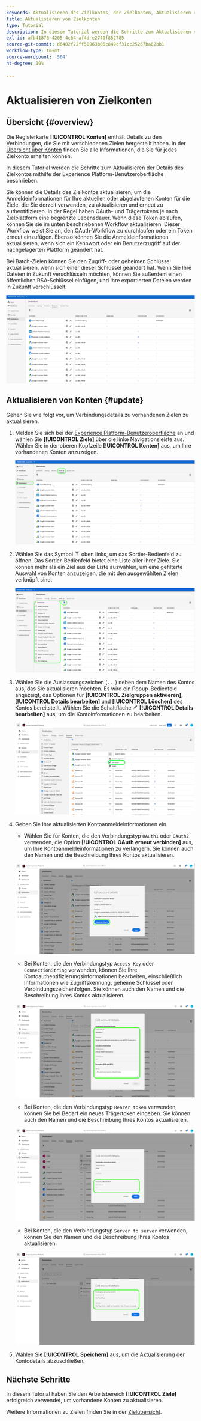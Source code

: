 ```yaml
---
keywords: Aktualisieren des Zielkontos, der Zielkonten, Aktualisieren von Konten, Aktualisieren des Ziels
title: Aktualisieren von Zielkonten
type: Tutorial
description: In diesem Tutorial werden die Schritte zum Aktualisieren von Zielkonten in der Adobe Experience Platform-Benutzeroberfläche aufgeführt
exl-id: afb41878-4205-4c64-af4d-e2740f852785
source-git-commit: d6402f22ff50963b06c849cf31cc25267ba62bb1
workflow-type: tm+mt
source-wordcount: '504'
ht-degree: 10%

---
```


# Aktualisieren von Zielkonten

## Übersicht {#overview}

Die Registerkarte **[!UICONTROL Konten]** enthält Details zu den Verbindungen, die Sie mit verschiedenen Zielen hergestellt haben. In der [Übersicht über Konten](../ui/destinations-workspace.md#accounts) finden Sie alle Informationen, die Sie für jedes Zielkonto erhalten können.

In diesem Tutorial werden die Schritte zum Aktualisieren der Details des Zielkontos mithilfe der Experience Platform-Benutzeroberfläche beschrieben.

Sie können die Details des Zielkontos aktualisieren, um die Anmeldeinformationen für Ihre aktuellen oder abgelaufenen Konten für die Ziele, die Sie derzeit verwenden, zu aktualisieren und erneut zu authentifizieren. In der Regel haben OAuth- und Trägertokens je nach Zielplattform eine begrenzte Lebensdauer. Wenn diese Token ablaufen, können Sie sie im unten beschriebenen Workflow aktualisieren. Dieser Workflow weist Sie an, den OAuth-Workflow zu durchlaufen oder ein Token erneut einzufügen. Ebenso können Sie die Anmeldeinformationen aktualisieren, wenn sich ein Kennwort oder ein Benutzerzugriff auf der nachgelagerten Plattform geändert hat.

Bei Batch-Zielen können Sie den Zugriff- oder geheimen Schlüssel aktualisieren, wenn sich einer dieser Schlüssel geändert hat. Wenn Sie Ihre Dateien in Zukunft verschlüsseln möchten, können Sie außerdem einen öffentlichen RSA-Schlüssel einfügen, und Ihre exportierten Dateien werden in Zukunft verschlüsselt.

![Registerkarte „Konten“](../assets/ui/update-accounts/destination-accounts.png)

## Aktualisieren von Konten {#update}

Gehen Sie wie folgt vor, um Verbindungsdetails zu vorhandenen Zielen zu aktualisieren.

1. Melden Sie sich bei der [Experience Platform-Benutzeroberfläche](https://platform.adobe.com/) an und wählen Sie **[!UICONTROL Ziele]** über die linke Navigationsleiste aus. Wählen Sie in der oberen Kopfzeile **[!UICONTROL Konten]** aus, um Ihre vorhandenen Konten anzuzeigen.

   ![Registerkarte „Konten“](../assets/ui/update-accounts/accounts-tab.png)

2. Wählen Sie das Symbol ![Filter](../assets/ui/update-accounts/filter.png) oben links, um das Sortier-Bedienfeld zu öffnen. Das Sortier-Bedienfeld bietet eine Liste aller Ihrer Ziele. Sie können mehr als ein Ziel aus der Liste auswählen, um eine gefilterte Auswahl von Konten anzuzeigen, die mit den ausgewählten Zielen verknüpft sind.

   ![Ziel-Konten filtern](../assets/ui/update-accounts/filter-accounts.png)

3. Wählen Sie die Auslassungszeichen (`...`) neben dem Namen des Kontos aus, das Sie aktualisieren möchten. Es wird ein Popup-Bedienfeld angezeigt, das Optionen für **[!UICONTROL Zielgruppen aktivieren]**, **[!UICONTROL Details bearbeiten]** und **[!UICONTROL Löschen]** des Kontos bereitstellt. Wählen Sie die Schaltfläche ![Details bearbeiten](../assets/ui/workspace/pencil-icon.png) **[!UICONTROL Details bearbeiten]** aus, um die Kontoinformationen zu bearbeiten.

   ![Konto bearbeiten](../assets/ui/update-accounts/accounts-edit.png)

4. Geben Sie Ihre aktualisierten Kontoanmeldeinformationen ein.

   * Wählen Sie für Konten, die den Verbindungstyp `OAuth1` oder `OAuth2` verwenden, die Option **[!UICONTROL OAuth erneut verbinden]** aus, um Ihre Kontoanmeldeinformationen zu verlängern. Sie können auch den Namen und die Beschreibung Ihres Kontos aktualisieren.

   ![Details bearbeiten OAuth](../assets/ui/update-accounts/edit-details-oauth.png)

   * Bei Konten, die den Verbindungstyp `Access Key` oder `ConnectionString` verwenden, können Sie Ihre Kontoauthentifizierungsinformationen bearbeiten, einschließlich Informationen wie Zugriffskennung, geheime Schlüssel oder Verbindungszeichenfolgen. Sie können auch den Namen und die Beschreibung Ihres Kontos aktualisieren.

   ![Details bearbeiten - Zugriffsschlüssel](../assets/ui/update-accounts/edit-details-key.png)

   * Bei Konten, die den Verbindungstyp `Bearer token` verwenden, können Sie bei Bedarf ein neues Trägertoken eingeben. Sie können auch den Namen und die Beschreibung Ihres Kontos aktualisieren.

   ![Details-Bearer-Token bearbeiten](../assets/ui/update-accounts/edit-details-bearer.png)

   * Bei Konten, die den Verbindungstyp `Server to server` verwenden, können Sie den Namen und die Beschreibung Ihres Kontos aktualisieren.

   ![Details von Server zu Server bearbeiten](../assets/ui/update-accounts/edit-details-s2s.png)

5. Wählen Sie **[!UICONTROL Speichern]** aus, um die Aktualisierung der Kontodetails abzuschließen.

## Nächste Schritte

In diesem Tutorial haben Sie den Arbeitsbereich **[!UICONTROL Ziele]** erfolgreich verwendet, um vorhandene Konten zu aktualisieren.

Weitere Informationen zu Zielen finden Sie in der [Zielübersicht](../catalog/overview.md).